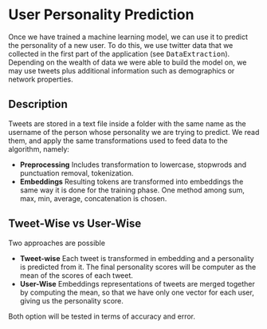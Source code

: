 User Personality Prediction
======
Once we have trained a machine learning model, we can use it to predict the personality of a new user. To do this, we use twitter data that we collected in the first part of the application (see <tt>DataExtraction</tt>). 
Depending on the wealth of data we were able to build the model on, we may use tweets plus additional information such as demographics or network properties.

Description
-----
Tweets are stored in a text file inside a folder with the same name as the username of the person whose personality we are trying to predict.
We read them, and apply the same transformations used to feed data to the algorithm, namely:
* <b>Preprocessing</b> Includes transformation to lowercase, stopwrods and punctuation removal, tokenization.
* <b>Embeddings</b> Resulting tokens are transformed into embeddings the same way it is done for the training phase. One method among sum, max, min, average, concatenation is chosen.

Tweet-Wise vs User-Wise
-----
Two approaches are possible
* <b>Tweet-wise</b> Each tweet is transformed in embedding and a personality is predicted from it. The final personality scores will be computer as the mean of the scores of each tweet.
* <b>User-Wise</b> Embeddings representations of tweets are merged together by computing the mean, so that we have only one vector for each user, giving us the personality score.

Both option will be tested in terms of accuracy and error.
